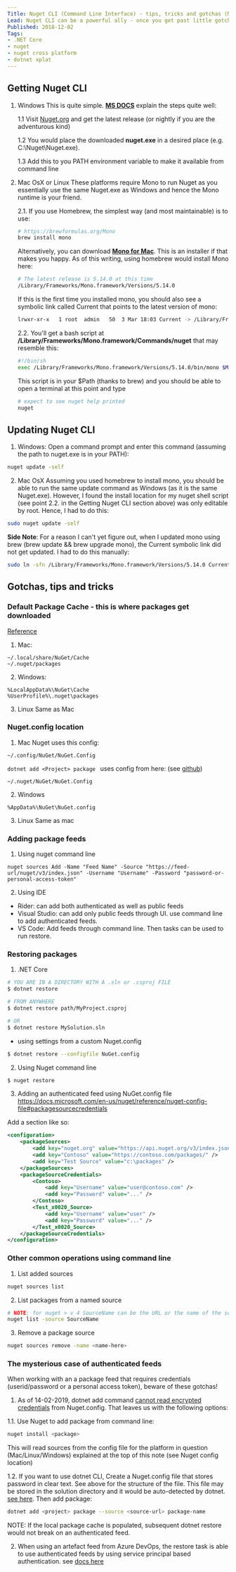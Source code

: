 ```yaml
---
Title: Nuget CLI (Command Line Interface) - tips, tricks and gotchas (Mac and Windows)
Lead: Nuget CLI can be a powerful ally - once you get past little gotchas. This post documents my adventures and learnings whilst trying to leverage the CLI across Mac and Windows
Published: 2018-12-02
Tags: 
- .NET Core
- nuget
- nuget cross platform
- dotnet xplat
---
```


## Getting Nuget CLI

1. Windows
This is quite simple. [**MS DOCS**](https://docs.microsoft.com/en-us/nuget/install-nuget-client-tools) explain the steps quite well:
   
   1.1 Visit [Nuget.org](https://nuget.org/downloads) and get the latest release (or nightly if you are the adventurous kind)
   
   1.2 You would place the downloaded **nuget.exe** in a desired place (e.g. C:\Nuget\Nuget.exe). 

   1.3 Add this to you PATH environment variable to make it available from command line

2. Mac OsX or Linux
These platforms require Mono to run Nuget as you essentially use the same Nuget.exe as Windows and hence the Mono runtime is your friend.
   
   2.1. If you use Homebrew, the simplest way (and most maintainable) is to use:
   ```bash
   # https://brewformulas.org/Mono
   brew install mono
   ```
   Alternatively, you can download [**Mono for Mac**](https://www.mono-project.com/docs/getting-started/install/mac/). This is an installer if that makes you happy.
   As of this writing, using homebrew would install Mono here:
   ```bash
   # The latest release is 5.14.0 at this time
   /Library/Frameworks/Mono.framework/Versions/5.14.0
   ```
   If this is the first time you installed mono, you should also see a symbolic link called Current that points to the latest version of mono:
   ```bash
   lrwxr-xr-x   1 root  admin   50  3 Mar 18:03 Current -> /Library/Frameworks/Mono.framework/Versions/5.14.0
   ```

   2.2. You'll get a bash script at **/Library/Frameworks/Mono.framework/Commands/nuget** that may resemble this:
   ```bash
   #!/bin/sh
   exec /Library/Frameworks/Mono.framework/Versions/5.14.0/bin/mono $MONO_OPTIONS /Library/Frameworks/Mono.framework/Versions/5.14.0/lib/mono/nuget/nuget.exe "$@"
   ```
   This script is in your $Path (thanks to brew) and you should be able to open a terminal at this point and type 
   ```bash 
   # expect to see nuget help printed
   nuget 
   ```

## Updating Nuget CLI
1. Windows: Open a command prompt and enter this command (assuming the path to nuget.exe is in your PATH):
```bash
nuget update -self
```
2. Mac OsX
Assuming you used homebrew to install mono, you should be able to run the same update command as Windows (as it is the same Nuget.exe). However, I found the install location for my nuget shell script (see point 2.2. in the Getting Nuget CLI section above) was only editable by root. Hence, I had to do this:
```bash
sudo nuget update -self
```

**Side Note**: For a reason I can't yet figure out, when I updated mono using brew (brew update && brew upgrade mono), the Current symbolic link did not get updated. I had to do this manually:
```bash
sudo ln -sfn /Library/Frameworks/Mono.framework/Versions/5.14.0 Current
```

## Gotchas, tips and tricks

### Default Package Cache - this is where packages get downloaded
[Reference](https://lastexitcode.com/projects/NuGet/FileLocations/)

1. Mac: 
```
~/.local/share/NuGet/Cache
~/.nuget/packages
```
2. Windows:
```
%LocalAppData%\NuGet\Cache
%UserProfile%\.nuget\packages
```
3. Linux
Same as Mac

### Nuget.config location
1. Mac
Nuget uses this config:
```
~/.config/NuGet/NuGet.Config
```
```dotnet add <Project> package ```
uses config from here: (see [github](https://github.com/NuGet/Home/issues/4413))
```
~/.nuget/NuGet/NuGet.Config
```

2. Windows
```
%AppData%\NuGet\NuGet.config
```
3. Linux
Same as mac

### Adding package feeds
1. Using nuget command line
```
nuget sources Add -Name "Feed Name" -Source "https://feed-url/nuget/v3/index.json" -Username "Username" -Password "password-or-personal-access-token"
```

2. Using IDE
- Rider: can add both authenticated as well as public feeds
- Visual Studio: can add only public feeds through UI. use command line to add authenticated feeds.
- VS Code: Add feeds through command line. Then tasks can be used to run restore.

### Restoring packages
1. .NET Core
```bash
# YOU ARE IN A DIRECTORY WITH A .sln or .csproj FILE
$ dotnet restore

# FROM ANYWHERE
$ dotnet restore path/MyProject.csproj

# OR
$ dotnet restore MySolution.sln
```
- using settings from a custom Nuget.config
```bash
$ dotnet restore --configfile NuGet.config 
```

2. Using Nuget command line
```bash
$ nuget restore
``` 

3. Adding an authenticated feed using NuGet.config file
https://docs.microsoft.com/en-us/nuget/reference/nuget-config-file#packagesourcecredentials

Add a section like so:
```xml
<configuration>
    <packageSources>
        <add key="nuget.org" value="https://api.nuget.org/v3/index.json" protocolVersion="3" />
        <add key="Contoso" value="https://contoso.com/packages/" />
        <add key="Test Source" value="c:\packages" />
    </packageSources>
    <packageSourceCredentials>
        <Contoso>
            <add key="Username" value="user@contoso.com" />
            <add key="Password" value="..." />
        </Contoso>
        <Test_x0020_Source>
            <add key="Username" value="user" />
            <add key="Password" value="..." />
        </Test_x0020_Source>
    </packageSourceCredentials>
</configuration>
```

### Other common operations using command line

1. List added sources
```bash
nuget sources list
```

2. List packages from a named source
```bash
# NOTE: for nuget > v 4 SourceName can be the URL or the name of the source
nuget list -source SourceName
```

3. Remove a package source
```bash
nuget sources remove -name <name-here>
```

### The mysterious case of authenticated feeds
When working with an a package feed that requires credentials (userid/password or a personal access token), beware of these gotchas!

1. As of 14-02-2019, dotnet add command [cannot read encrypted credentials](https://github.com/NuGet/Home/issues/5163#issuecomment-299538962) from Nuget.config. That leaves us with the following options:

1.1. Use Nuget to add package from command line:
```bash
nuget install <package>
```
This will read sources from the config file for the platform in question (Mac/Linux/Windows) explained at the top of this note (see Nuget config location)

1.2. If you want to use dotnet CLI, Create a Nuget.config file that stores password in clear text. See above for the structure of the file. This file may be stored in the solution directory and it would be auto-detected by dotnet. [see here](https://github.com/NuGet/Home/issues/5163#issuecomment-300257563). Then add package:
```bash
dotnet add <project> package --source <source-url> package-name
```

NOTE: If the local package cache is populated, subsequent dotnet restore would not break on an authenticated feed.

2. When using an artefact feed from Azure DevOps, the restore task is able to use authenticated feeds by using service principal based authentication. see [docs here](https://docs.microsoft.com/en-us/azure/devops/pipelines/library/connect-to-azure?view=azure-devops)